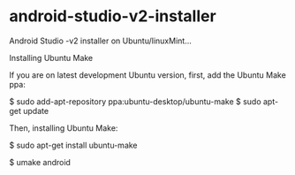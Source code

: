 # android-studio-v2-installer
Android Studio -v2 installer on Ubuntu/linuxMint...

Installing Ubuntu Make

If you are on latest development Ubuntu version, first, add the Ubuntu Make ppa:

 $ sudo add-apt-repository ppa:ubuntu-desktop/ubuntu-make
 $ sudo apt-get update
 
Then, installing Ubuntu Make:

 $ sudo apt-get install ubuntu-make
 
 $ umake android
 
 
